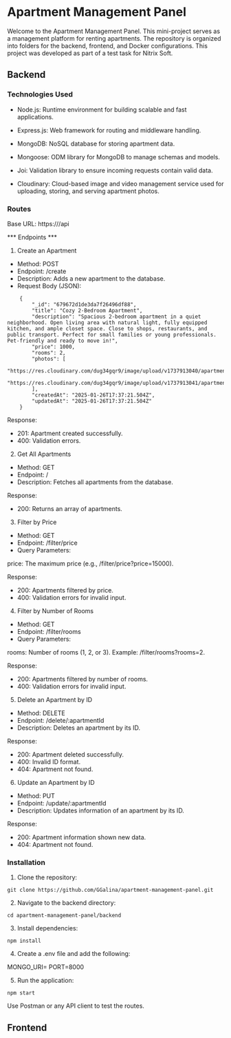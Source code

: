 # Apartment Management Panel

Welcome to the Apartment Management Panel. This mini-project serves as a management platform for renting apartments. The repository is organized into folders for the backend, frontend, and Docker configurations. This project was developed as part of a test task for Nitrix Soft.

## Backend

### Technologies Used

* Node.js: Runtime environment for building scalable and fast applications.

* Express.js: Web framework for routing and middleware handling.

* MongoDB: NoSQL database for storing apartment data.

* Mongoose: ODM library for MongoDB to manage schemas and models.

* Joi: Validation library to ensure incoming requests contain valid data.

* Cloudinary: Cloud-based image and video management service used for uploading, storing, and serving apartment photos.

### Routes

Base URL: https://<your-app-base-url>/api

*** Endpoints *** 

1.  Create an Apartment

 - Method: POST
 - Endpoint: /create
 - Description: Adds a new apartment to the database.
 - Request Body (JSON):

```shell
    {
        "_id": "679672d1de3da7f26496df88",
        "title": "Cozy 2-Bedroom Apartment",
        "description": "Spacious 2-bedroom apartment in a quiet neighborhood. Open living area with natural light, fully equipped kitchen, and ample closet space. Close to shops, restaurants, and public transport. Perfect for small families or young professionals. Pet-friendly and ready to move in!",
        "price": 1000,
        "rooms": 2,
        "photos": [
            "https://res.cloudinary.com/dug34gqr9/image/upload/v1737913040/apartments/oivxme4lr5smu9pcwgvc.jpg",
            "https://res.cloudinary.com/dug34gqr9/image/upload/v1737913041/apartments/g411kts51vetlwwbss2h.jpg"
        ],
        "createdAt": "2025-01-26T17:37:21.504Z",
        "updatedAt": "2025-01-26T17:37:21.504Z"
    }
```

 Response:

- 201: Apartment created successfully.
- 400: Validation errors.

2. Get All Apartments

- Method: GET
- Endpoint: /
- Description: Fetches all apartments from the database.

 Response:

- 200: Returns an array of apartments.

3. Filter by Price

- Method: GET
- Endpoint: /filter/price
- Query Parameters:

price: The maximum price (e.g., /filter/price?price=15000).

 Response:

- 200: Apartments filtered by price.
- 400: Validation errors for invalid input.

4. Filter by Number of Rooms

- Method: GET
- Endpoint: /filter/rooms
- Query Parameters:

rooms: Number of rooms (1, 2, or 3). Example: /filter/rooms?rooms=2.

 Response:

- 200: Apartments filtered by number of rooms.
- 400: Validation errors for invalid input.

5. Delete an Apartment by ID

- Method: DELETE
- Endpoint: /delete/:apartmentId
- Description: Deletes an apartment by its ID.

 Response:

- 200: Apartment deleted successfully.
- 400: Invalid ID format.
- 404: Apartment not found.

6. Update an Apartment by ID

- Method: PUT
- Endpoint: /update/:apartmentId
- Description: Updates information of an apartment by its ID.

 Response:

- 200: Apartment information shown new data.
- 404: Apartment not found.

### Installation

1. Clone the repository:

```shell
git clone https://github.com/GGalina/apartment-management-panel.git
```

2. Navigate to the backend directory:

```shell
cd apartment-management-panel/backend
```

3. Install dependencies:

```shell
npm install
```

4. Create a .env file and add the following:

MONGO_URI=<your-mongodb-connection-string>
PORT=8000

5. Run the application:

```shell
npm start
```

Use Postman or any API client to test the routes.

## Frontend 